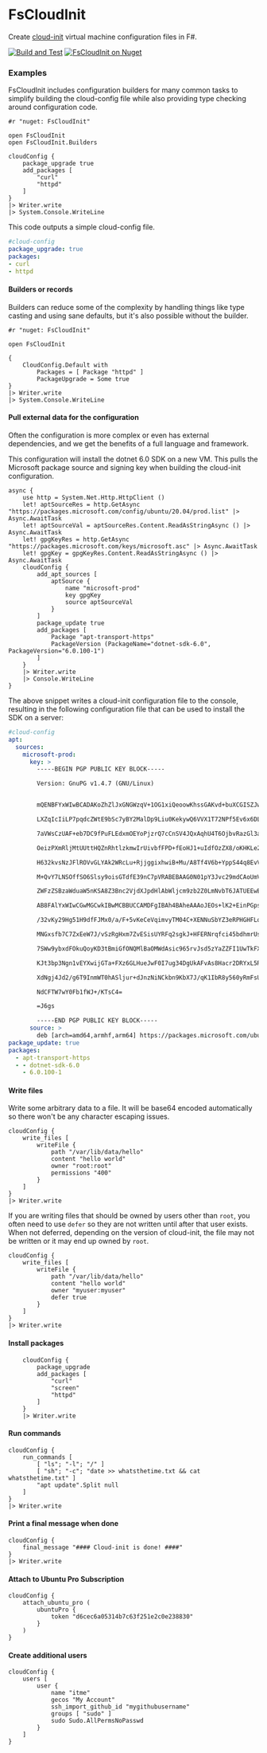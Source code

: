 FsCloudInit
===========

Create [cloud-init](https://cloudinit.readthedocs.io) virtual machine configuration files in F#.

[![Build and Test](https://github.com/ninjarobot/FsCloudInit/actions/workflows/build-and-test.yml/badge.svg)](https://github.com/ninjarobot/FsCloudInit/actions/workflows/build-and-test.yml)
[![FsCloudInit on Nuget](https://buildstats.info/nuget/FsCloudInit)](https://www.nuget.org/packages/FsCloudInit/)

### Examples

FsCloudInit includes configuration builders for many common tasks to simplify building the cloud-config file while also providing type checking around configuration code.

```f#
#r "nuget: FsCloudInit"

open FsCloudInit
open FsCloudInit.Builders

cloudConfig {
    package_upgrade true
    add_packages [
        "curl"
        "httpd"
    ]
}
|> Writer.write
|> System.Console.WriteLine
```

This code outputs a simple cloud-config file.

```yaml
#cloud-config
package_upgrade: true
packages:
- curl
- httpd

```

#### Builders or records

Builders can reduce some of the complexity by handling things like type casting and using sane defaults, but it's also possible without the builder.

```f#
#r "nuget: FsCloudInit"

open FsCloudInit

{
    CloudConfig.Default with
        Packages = [ Package "httpd" ]
        PackageUpgrade = Some true
}
|> Writer.write
|> System.Console.WriteLine
```

#### Pull external data for the configuration

Often the configuration is more complex or even has external dependencies, and we get the benefits of a full language and framework.

This configuration will install the dotnet 6.0 SDK on a new VM. This pulls the Microsoft package source and signing key when building the cloud-init configuration.

```f#
async {
    use http = System.Net.Http.HttpClient ()
    let! aptSourceRes = http.GetAsync "https://packages.microsoft.com/config/ubuntu/20.04/prod.list" |> Async.AwaitTask
    let! aptSourceVal = aptSourceRes.Content.ReadAsStringAsync () |> Async.AwaitTask
    let! gpgKeyRes = http.GetAsync "https://packages.microsoft.com/keys/microsoft.asc" |> Async.AwaitTask
    let! gpgKey = gpgKeyRes.Content.ReadAsStringAsync () |> Async.AwaitTask
    cloudConfig {
        add_apt_sources [
            aptSource {
                name "microsoft-prod"
                key gpgKey
                source aptSourceVal
            }
        ]
        package_update true
        add_packages [
            Package "apt-transport-https"
            PackageVersion (PackageName="dotnet-sdk-6.0", PackageVersion="6.0.100-1")
        ]
    }
    |> Writer.write
    |> Console.WriteLine
}
```

The above snippet writes a cloud-init configuration file to the console, resulting in
the following configuration file that can be used to install the SDK on a server:

```yaml
#cloud-config
apt:
  sources:
    microsoft-prod:
      key: >
        -----BEGIN PGP PUBLIC KEY BLOCK-----

        Version: GnuPG v1.4.7 (GNU/Linux)


        mQENBFYxWIwBCADAKoZhZlJxGNGWzqV+1OG1xiQeoowKhssGAKvd+buXCGISZJwT

        LXZqIcIiLP7pqdcZWtE9bSc7yBY2MalDp9Liu0KekywQ6VVX1T72NPf5Ev6x6DLV

        7aVWsCzUAF+eb7DC9fPuFLEdxmOEYoPjzrQ7cCnSV4JQxAqhU4T6OjbvRazGl3ag

        OeizPXmRljMtUUttHQZnRhtlzkmwIrUivbfFPD+fEoHJ1+uIdfOzZX8/oKHKLe2j

        H632kvsNzJFlROVvGLYAk2WRcLu+RjjggixhwiB+Mu/A8Tf4V6b+YppS44q8EvVr

        M+QvY7LNSOffSO6Slsy9oisGTdfE39nC7pVRABEBAAG0N01pY3Jvc29mdCAoUmVs

        ZWFzZSBzaWduaW5nKSA8Z3Bnc2VjdXJpdHlAbWljcm9zb2Z0LmNvbT6JATUEEwEC

        AB8FAlYxWIwCGwMGCwkIBwMCBBUCCAMDFgIBAh4BAheAAAoJEOs+lK2+EinPGpsH

        /32vKy29Hg51H9dfFJMx0/a/F+5vKeCeVqimvyTM04C+XENNuSbYZ3eRPHGHFLqe

        MNGxsfb7C7ZxEeW7J/vSzRgHxm7ZvESisUYRFq2sgkJ+HFERNrqfci45bdhmrUsy

        7SWw9ybxdFOkuQoyKD3tBmiGfONQMlBaOMWdAsic965rvJsd5zYaZZFI1UwTkFXV

        KJt3bp3Ngn1vEYXwijGTa+FXz6GLHueJwF0I7ug34DgUkAFvAs8Hacr2DRYxL5RJ

        XdNgj4Jd2/g6T9InmWT0hASljur+dJnzNiNCkbn9KbX7J/qK1IbR8y560yRmFsU+

        NdCFTW7wY0Fb1fWJ+/KTsC4=

        =J6gs

        -----END PGP PUBLIC KEY BLOCK-----
      source: >
        deb [arch=amd64,armhf,arm64] https://packages.microsoft.com/ubuntu/20.04/prod focal main
package_update: true
packages:
  - apt-transport-https
  - - dotnet-sdk-6.0
    - 6.0.100-1
```


#### Write files

Write some arbitrary data to a file. It will be base64 encoded automatically so there won't be any character escaping issues.

```f#
cloudConfig {
    write_files [
        writeFile {
            path "/var/lib/data/hello"
            content "hello world"
            owner "root:root"
            permissions "400"
        }
    ]
}
|> Writer.write
```

If you are writing files that should be owned by users other than `root`, you often need to use `defer` so they are not written until after that user exists. When not deferred, depending on the version of cloud-init, the file may not be written or it may end up owned by `root`.

```f#
cloudConfig {
    write_files [
        writeFile {
            path "/var/lib/data/hello"
            content "hello world"
            owner "myuser:myuser"
            defer true
        }
    ]
}
|> Writer.write
```

#### Install packages

```f#
    cloudConfig {
        package_upgrade
        add_packages [
            "curl"
            "screen"
            "httpd"
        ]
    }
    |> Writer.write
```

#### Run commands

```f#
cloudConfig {
    run_commands [
        [ "ls"; "-l"; "/" ]
        [ "sh"; "-c"; "date >> whatsthetime.txt && cat whatsthetime.txt" ]
        "apt update".Split null
    ]
}
|> Writer.write
```

#### Print a final message when done

```f#
cloudConfig {
    final_message "#### Cloud-init is done! ####"
}
|> Writer.write
```

#### Attach to Ubuntu Pro Subscription

```f#
cloudConfig {
    attach_ubuntu_pro (
        ubuntuPro {
            token "d6cec6a05314b7c63f251e2c0e238830"
        }
    )
}
```

#### Create additional users

```f#
cloudConfig {
    users [
        user {
            name "itme"
            gecos "My Account"
            ssh_import_github_id "mygithubusername"
            groups [ "sudo" ]
            sudo Sudo.AllPermsNoPasswd
        }
    ]
}
```
